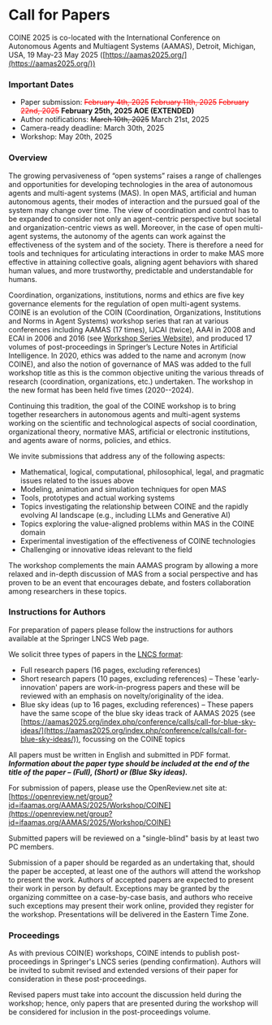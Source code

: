 ---
---

# Call for Papers

COINE 2025 is co-located with the International Conference on Autonomous Agents and
Multiagent Systems (AAMAS), Detroit, Michigan, USA, 19 May-23 May 2025 ([https://aamas2025.org/](https://aamas2025.org/))

### Important Dates
- Paper submission: <span style="color:red; text-decoration: line-through;">February 4th, 2025</span> <span style="color:red; text-decoration: line-through;">February 11th, 2025</span> <span style="color:red; text-decoration: line-through;"> February 22nd, 2025</span> **February 25th, 2025 AOE (EXTENDED)**
- Author notifications: <span style="text-decoration: line-through;">March 10th, 2025</span> March 21st, 2025
- Camera-ready deadline: March 30th, 2025
- Workshop: May 20th, 2025

### Overview

The growing pervasiveness of “open systems” raises a range of challenges and opportunities for developing technologies in the area of autonomous agents and multi-agent systems (MAS). In open MAS, artificial and human autonomous agents, their modes of interaction and the pursued goal of the system may change over time. The view of coordination and control has to be expanded to consider not only an agent-centric perspective but societal and organization-centric views as well. Moreover, in the case of open multi-agent systems, the autonomy of the agents can work against the effectiveness of the system and of the society. There is therefore a need for tools and techniques for articulating interactions in order to make MAS more effective in attaining collective goals, aligning agent behaviors with shared human values, and more trustworthy, predictable and understandable for humans.

Coordination, organizations, institutions, norms and ethics are five key governance elements for the regulation of open multi-agent systems. COINE is an evolution of the COIN (Coordination, Organizations, Institutions and Norms in Agent Systems) workshop series that ran at various conferences including AAMAS (17 times), IJCAI (twice), AAAI in 2008 and ECAI in 2006 and 2016 (see [Workshop Series Website](http://www2.pcs.usp.br/~coin)), and produced 17 volumes of post-proceedings in Springer’s Lecture Notes in Artificial Intelligence. In 2020, ethics was added to the name and acronym (now COINE), and also the notion of governance of MAS was added to the full workshop title as this is the common objective uniting the various threads of research (coordination, organizations, etc.) undertaken. The workshop in the new format has been held five times (2020--2024).

Continuing this tradition, the goal of the COINE workshop is to bring together researchers in autonomous agents and multi-agent systems working on the scientific and technological aspects of social coordination, organizational theory, normative MAS, artificial or electronic institutions, and agents aware of norms, policies, and ethics.

We invite submissions that address any of the following aspects:
- Mathematical, logical, computational, philosophical, legal, and pragmatic issues related to the issues above
- Modeling, animation and simulation techniques for open MAS
- Tools, prototypes and actual working systems
- Topics investigating the relationship between COINE and the rapidly evolving AI landscape (e.g., including LLMs and Generative AI)
- Topics exploring the value-aligned problems within MAS in the COINE domain
- Experimental investigation of the effectiveness of COINE technologies
- Challenging or innovative ideas relevant to the field

The workshop complements the main AAMAS program by allowing a more relaxed and in-depth discussion of MAS from a social perspective and has proven to be an event that encourages debate, and fosters collaboration among researchers in these topics.

### Instructions for Authors

For preparation of papers please follow the instructions for authors available at the Springer LNCS Web page.

We solicit three types of papers in the [LNCS format](https://www.springer.com/gp/computer-science/lncs/conference-proceedings-guidelines):
- Full research papers (16 pages, excluding references)
- Short research papers (10 pages, excluding references) – These 'early-innovation' papers are work-in-progress papers and these will be reviewed with an emphasis on novelty/originality of the idea.
- Blue sky ideas (up to 16 pages, excluding references) – These papers have the same scope of the blue sky ideas track of AAMAS 2025 (see [https://aamas2025.org/index.php/conference/calls/call-for-blue-sky-ideas/](https://aamas2025.org/index.php/conference/calls/call-for-blue-sky-ideas/)), focussing on the COINE topics


All papers must be written in English and submitted in PDF format. __*Information about the paper type should be included at the end of the title of the paper – (Full), (Short) or (Blue Sky ideas).*__

For submission of papers, please use the OpenReview.net site at: [https://openreview.net/group?id=ifaamas.org/AAMAS/2025/Workshop/COINE](https://openreview.net/group?id=ifaamas.org/AAMAS/2025/Workshop/COINE)

Submitted papers will be reviewed on a "single-blind" basis by at least two PC members.

Submission of a paper should be regarded as an undertaking that, should the paper be accepted, at least one of the authors will attend the workshop to present the work. Authors of accepted papers are expected to present their work in person by default. Exceptions may be granted by the organizing committee on a case-by-case basis, and authors who receive such exceptions may present their work online, provided they register for the workshop. Presentations will be delivered in the Eastern Time Zone.

### Proceedings

As with previous COIN(E) workshops, COINE intends to publish post-proceedings in Springer's LNCS series (pending confirmation). Authors will be invited to submit revised and extended versions of their paper for consideration in these post-proceedings.

Revised papers must take into account the discussion held during the workshop; hence, only papers that are presented during the workshop will be considered for inclusion in the post-proceedings volume.
